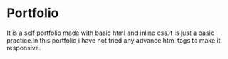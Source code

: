# Portfolio
It is a self portfolio made with basic html and inline css.it is just a basic practice.In this portfolio i have not tried any advance html tags to make it responsive.
